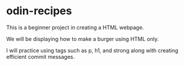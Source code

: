 # odin-recipes

This is a beginner project in creating a HTML webpage.

We will be displaying how to make a burger using HTML only. 

I will practice using tags such as p, h1, and strong along with creating efficient commit messages. 